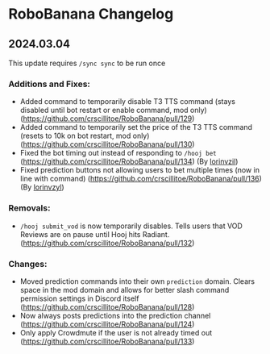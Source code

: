 # RoboBanana Changelog
## 2024.03.04
This update requires `/sync sync` to be run once
### Additions and Fixes:
- Added command to temporarily disable T3 TTS command (stays disabled until bot restart or enable command, mod only) (https://github.com/crscillitoe/RoboBanana/pull/129)
- Added command to temporarily set the price of the T3 TTS command (resets to 10k on bot restart, mod only) (https://github.com/crscillitoe/RoboBanana/pull/130)
- Fixed the bot timing out instead of responding to `/hooj bet` (https://github.com/crscillitoe/RoboBanana/pull/134) (By [lorinvzil](https://github.com/lorinvzyl))
- Fixed prediction buttons not allowing users to bet multiple times (now in line with command) (https://github.com/crscillitoe/RoboBanana/pull/136) (By [lorinvzyl](https://github.com/lorinvzyl))

### Removals:
- `/hooj submit_vod` is now temporarily disables. Tells users that VOD Reviews are on pause until Hooj hits Radiant. (https://github.com/crscillitoe/RoboBanana/pull/132)

### Changes:
- Moved prediction commands into their own `prediction` domain. Clears space in the mod domain and allows for better slash command permission settings in Discord itself (https://github.com/crscillitoe/RoboBanana/pull/128)
- Now always posts predictions into the prediction channel (https://github.com/crscillitoe/RoboBanana/pull/124)
- Only apply Crowdmute if the user is not already timed out (https://github.com/crscillitoe/RoboBanana/pull/133)
